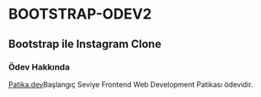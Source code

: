 # BOOTSTRAP-ODEV2
## Bootstrap ile Instagram Clone
### Ödev Hakkında
[Patika.dev](https://app.patika.dev/paths)Başlangıç Seviye Frontend Web Development Patikası ödevidir.